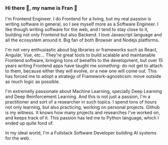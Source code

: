 ### Hi there 👋, my name is Fran 🧔

I'm Frontend Engineer. I do Frontend for a living, but my real passion is writing software in general, so I see myself more as a Software Engineer. I like though writing software for the web, and I tend to stay close to it, building not only Frontend but also Backend. I love Javascript language and all the ecosystem around it. Big fan of both Browser and Nodejs platforms. 

I'm not very enthusiastic about big libraries or frameworks such as React, Angular, Vue, etc... They're great tools to build scalable and maintanable Frontend software, bringing tons of benefits to the development, but over 15 years writing Frontend apps have taught me something: do not get to attach to them, because either they will evolve, or a new one will come out. This has forced me to adopt a strategy of Framework-agnosticsm: move outside as much logic as possible.

I'm extremelly passionate about Machine Learning, specially Deep Learning and Deep Reinforcement Learning. And this is not just a passion, I'm a practitioner and sort of a researcher in such topics. I spend tons of hours not only learning, but also practicing, working on personal projects. Github is my witness. It knows how many projects and researches I've worked on, and keeps track of it. This passion has led me to Python language, which I ended up quite fond of.

In my ideal world, I'm a Fullstack Software Developer building AI systems for the web.
